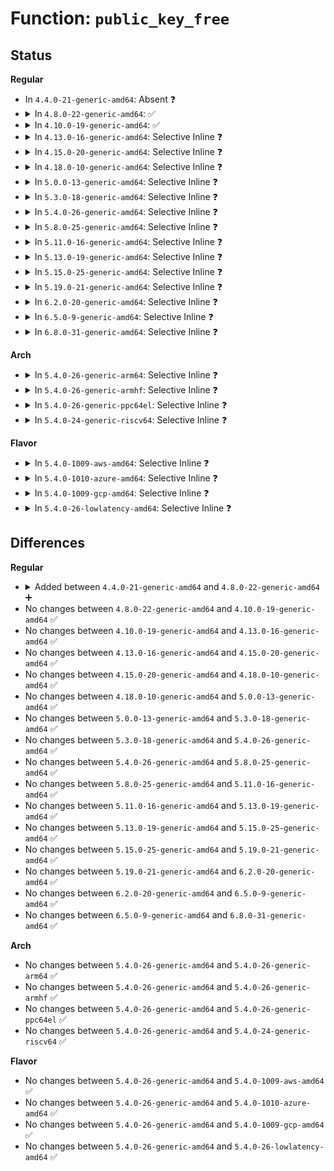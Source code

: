 # Function: <code>public_key_free</code>

## Status
<b>Regular</b>
<ul>
<li>
In <code>4.4.0-21-generic-amd64</code>: Absent ❓
</li>
<li>
<details>
<summary>In <code>4.8.0-22-generic-amd64</code>: ✅</summary>

```c
void public_key_free(struct public_key * key)
```

```json
{
  "name": "public_key_free",
  "collision_type": "Unique Global",
  "inline_type": "No",
  "funcs": [
    {
      "addr": 18446744071582975296,
      "name": "public_key_free",
      "external": true,
      "loc": "crypto/asymmetric_keys/public_key.c:42",
      "file": "crypto/asymmetric_keys/public_key.c",
      "inline": "seen, unknown",
      "caller_inline": [],
      "caller_func": [
        "crypto/asymmetric_keys/public_key.c:public_key_destroy",
        "crypto/asymmetric_keys/x509_cert_parser.c:x509_free_certificate"
      ]
    }
  ],
  "symbols": [
    {
      "addr": 18446744071582975296,
      "name": "public_key_free",
      "section": ".text",
      "bind": "STB_GLOBAL",
      "size": 38
    }
  ]
}
```
</details>
</li>
<li>
<details>
<summary>In <code>4.10.0-19-generic-amd64</code>: ✅</summary>

```c
void public_key_free(struct public_key * key)
```

```json
{
  "name": "public_key_free",
  "collision_type": "Unique Global",
  "inline_type": "No",
  "funcs": [
    {
      "addr": 18446744071583079872,
      "name": "public_key_free",
      "external": true,
      "loc": "crypto/asymmetric_keys/public_key.c:42",
      "file": "crypto/asymmetric_keys/public_key.c",
      "inline": "seen, unknown",
      "caller_inline": [],
      "caller_func": [
        "crypto/asymmetric_keys/public_key.c:public_key_destroy",
        "crypto/asymmetric_keys/x509_cert_parser.c:x509_free_certificate"
      ]
    }
  ],
  "symbols": [
    {
      "addr": 18446744071583079872,
      "name": "public_key_free",
      "section": ".text",
      "bind": "STB_GLOBAL",
      "size": 38
    }
  ]
}
```
</details>
</li>
<li>
<details>
<summary>In <code>4.13.0-16-generic-amd64</code>: Selective Inline ❓</summary>

```c
void public_key_free(struct public_key * key)
```

```json
{
  "name": "public_key_free",
  "collision_type": "Unique Global",
  "inline_type": "Selective",
  "funcs": [
    {
      "addr": 18446744071583136070,
      "name": "public_key_free",
      "external": true,
      "loc": "crypto/asymmetric_keys/public_key.c:42",
      "file": "crypto/asymmetric_keys/public_key.c",
      "inline": "not declared, inlined",
      "caller_inline": [
        "crypto/asymmetric_keys/public_key.c:public_key_destroy"
      ],
      "caller_func": []
    }
  ],
  "symbols": [
    {
      "addr": 18446744071583136832,
      "name": "public_key_free",
      "section": ".text",
      "bind": "STB_GLOBAL",
      "size": 39
    }
  ]
}
```
</details>
</li>
<li>
<details>
<summary>In <code>4.15.0-20-generic-amd64</code>: Selective Inline ❓</summary>

```c
void public_key_free(struct public_key * key)
```

```json
{
  "name": "public_key_free",
  "collision_type": "Unique Global",
  "inline_type": "Selective",
  "funcs": [
    {
      "addr": 18446744071583310726,
      "name": "public_key_free",
      "external": true,
      "loc": "crypto/asymmetric_keys/public_key.c:44",
      "file": "crypto/asymmetric_keys/public_key.c",
      "inline": "not declared, inlined",
      "caller_inline": [
        "crypto/asymmetric_keys/public_key.c:public_key_destroy"
      ],
      "caller_func": []
    }
  ],
  "symbols": [
    {
      "addr": 18446744071583311664,
      "name": "public_key_free",
      "section": ".text",
      "bind": "STB_GLOBAL",
      "size": 39
    }
  ]
}
```
</details>
</li>
<li>
<details>
<summary>In <code>4.18.0-10-generic-amd64</code>: Selective Inline ❓</summary>

```c
void public_key_free(struct public_key * key)
```

```json
{
  "name": "public_key_free",
  "collision_type": "Unique Global",
  "inline_type": "Selective",
  "funcs": [
    {
      "addr": 18446744071583519333,
      "name": "public_key_free",
      "external": true,
      "loc": "crypto/asymmetric_keys/public_key.c:44",
      "file": "crypto/asymmetric_keys/public_key.c",
      "inline": "not declared, inlined",
      "caller_inline": [
        "crypto/asymmetric_keys/public_key.c:public_key_destroy"
      ],
      "caller_func": []
    }
  ],
  "symbols": [
    {
      "addr": 18446744071583520256,
      "name": "public_key_free",
      "section": ".text",
      "bind": "STB_GLOBAL",
      "size": 38
    }
  ]
}
```
</details>
</li>
<li>
<details>
<summary>In <code>5.0.0-13-generic-amd64</code>: Selective Inline ❓</summary>

```c
void public_key_free(struct public_key * key)
```

```json
{
  "name": "public_key_free",
  "collision_type": "Unique Global",
  "inline_type": "Selective",
  "funcs": [
    {
      "addr": 18446744071583641429,
      "name": "public_key_free",
      "external": true,
      "loc": "crypto/asymmetric_keys/public_key.c:44",
      "file": "crypto/asymmetric_keys/public_key.c",
      "inline": "not declared, inlined",
      "caller_inline": [
        "crypto/asymmetric_keys/public_key.c:public_key_destroy",
        "crypto/asymmetric_keys/public_key.c:public_key_destroy"
      ],
      "caller_func": []
    }
  ],
  "symbols": [
    {
      "addr": 18446744071583642816,
      "name": "public_key_free",
      "section": ".text",
      "bind": "STB_GLOBAL",
      "size": 38
    }
  ]
}
```
</details>
</li>
<li>
<details>
<summary>In <code>5.3.0-18-generic-amd64</code>: Selective Inline ❓</summary>

```c
void public_key_free(struct public_key * key)
```

```json
{
  "name": "public_key_free",
  "collision_type": "Unique Global",
  "inline_type": "Selective",
  "funcs": [
    {
      "addr": 18446744071583827573,
      "name": "public_key_free",
      "external": true,
      "loc": "crypto/asymmetric_keys/public_key.c:40",
      "file": "crypto/asymmetric_keys/public_key.c",
      "inline": "not declared, inlined",
      "caller_inline": [
        "crypto/asymmetric_keys/public_key.c:public_key_destroy",
        "crypto/asymmetric_keys/public_key.c:public_key_destroy"
      ],
      "caller_func": []
    }
  ],
  "symbols": [
    {
      "addr": 18446744071583827824,
      "name": "public_key_free",
      "section": ".text",
      "bind": "STB_GLOBAL",
      "size": 50
    }
  ]
}
```
</details>
</li>
<li>
<details>
<summary>In <code>5.4.0-26-generic-amd64</code>: Selective Inline ❓</summary>

```c
void public_key_free(struct public_key * key)
```

```json
{
  "name": "public_key_free",
  "collision_type": "Unique Global",
  "inline_type": "Selective",
  "funcs": [
    {
      "addr": 18446744071583929541,
      "name": "public_key_free",
      "external": true,
      "loc": "crypto/asymmetric_keys/public_key.c:40",
      "file": "crypto/asymmetric_keys/public_key.c",
      "inline": "not declared, inlined",
      "caller_inline": [
        "crypto/asymmetric_keys/public_key.c:public_key_destroy",
        "crypto/asymmetric_keys/public_key.c:public_key_destroy"
      ],
      "caller_func": []
    }
  ],
  "symbols": [
    {
      "addr": 18446744071583929792,
      "name": "public_key_free",
      "section": ".text",
      "bind": "STB_GLOBAL",
      "size": 50
    }
  ]
}
```
</details>
</li>
<li>
<details>
<summary>In <code>5.8.0-25-generic-amd64</code>: Selective Inline ❓</summary>

```c
void public_key_free(struct public_key * key)
```

```json
{
  "name": "public_key_free",
  "collision_type": "Unique Global",
  "inline_type": "Selective",
  "funcs": [
    {
      "addr": 18446744071584321109,
      "name": "public_key_free",
      "external": true,
      "loc": "crypto/asymmetric_keys/public_key.c:40",
      "file": "crypto/asymmetric_keys/public_key.c",
      "inline": "not declared, inlined",
      "caller_inline": [
        "crypto/asymmetric_keys/public_key.c:public_key_destroy",
        "crypto/asymmetric_keys/public_key.c:public_key_destroy"
      ],
      "caller_func": []
    }
  ],
  "symbols": [
    {
      "addr": 18446744071584321168,
      "name": "public_key_free",
      "section": ".text",
      "bind": "STB_GLOBAL",
      "size": 52
    }
  ]
}
```
</details>
</li>
<li>
<details>
<summary>In <code>5.11.0-16-generic-amd64</code>: Selective Inline ❓</summary>

```c
void public_key_free(struct public_key * key)
```

```json
{
  "name": "public_key_free",
  "collision_type": "Unique Global",
  "inline_type": "Selective",
  "funcs": [
    {
      "addr": 18446744071584439349,
      "name": "public_key_free",
      "external": true,
      "loc": "crypto/asymmetric_keys/public_key.c:42",
      "file": "crypto/asymmetric_keys/public_key.c",
      "inline": "not declared, inlined",
      "caller_inline": [
        "crypto/asymmetric_keys/public_key.c:public_key_destroy",
        "crypto/asymmetric_keys/public_key.c:public_key_destroy"
      ],
      "caller_func": []
    }
  ],
  "symbols": [
    {
      "addr": 18446744071584439408,
      "name": "public_key_free",
      "section": ".text",
      "bind": "STB_GLOBAL",
      "size": 52
    }
  ]
}
```
</details>
</li>
<li>
<details>
<summary>In <code>5.13.0-19-generic-amd64</code>: Selective Inline ❓</summary>

```c
void public_key_free(struct public_key * key)
```

```json
{
  "name": "public_key_free",
  "collision_type": "Unique Global",
  "inline_type": "Selective",
  "funcs": [
    {
      "addr": 18446744071584474037,
      "name": "public_key_free",
      "external": true,
      "loc": "crypto/asymmetric_keys/public_key.c:43",
      "file": "crypto/asymmetric_keys/public_key.c",
      "inline": "not declared, inlined",
      "caller_inline": [
        "crypto/asymmetric_keys/public_key.c:public_key_destroy",
        "crypto/asymmetric_keys/public_key.c:public_key_destroy"
      ],
      "caller_func": []
    }
  ],
  "symbols": [
    {
      "addr": 18446744071584474096,
      "name": "public_key_free",
      "section": ".text",
      "bind": "STB_GLOBAL",
      "size": 52
    }
  ]
}
```
</details>
</li>
<li>
<details>
<summary>In <code>5.15.0-25-generic-amd64</code>: Selective Inline ❓</summary>

```c
void public_key_free(struct public_key * key)
```

```json
{
  "name": "public_key_free",
  "collision_type": "Unique Global",
  "inline_type": "Selective",
  "funcs": [
    {
      "addr": 18446744071584872165,
      "name": "public_key_free",
      "external": true,
      "loc": "crypto/asymmetric_keys/public_key.c:43",
      "file": "crypto/asymmetric_keys/public_key.c",
      "inline": "not declared, inlined",
      "caller_inline": [
        "crypto/asymmetric_keys/public_key.c:public_key_destroy",
        "crypto/asymmetric_keys/public_key.c:public_key_destroy"
      ],
      "caller_func": []
    }
  ],
  "symbols": [
    {
      "addr": 18446744071584872224,
      "name": "public_key_free",
      "section": ".text",
      "bind": "STB_GLOBAL",
      "size": 52
    }
  ]
}
```
</details>
</li>
<li>
<details>
<summary>In <code>5.19.0-21-generic-amd64</code>: Selective Inline ❓</summary>

```c
void public_key_free(struct public_key * key)
```

```json
{
  "name": "public_key_free",
  "collision_type": "Unique Global",
  "inline_type": "Selective",
  "funcs": [
    {
      "addr": 18446744071585568613,
      "name": "public_key_free",
      "external": true,
      "loc": "crypto/asymmetric_keys/public_key.c:43",
      "file": "crypto/asymmetric_keys/public_key.c",
      "inline": "not declared, inlined",
      "caller_inline": [
        "crypto/asymmetric_keys/public_key.c:public_key_destroy",
        "crypto/asymmetric_keys/public_key.c:public_key_destroy"
      ],
      "caller_func": []
    }
  ],
  "symbols": [
    {
      "addr": 18446744071585568688,
      "name": "public_key_free",
      "section": ".text",
      "bind": "STB_GLOBAL",
      "size": 62
    }
  ]
}
```
</details>
</li>
<li>
<details>
<summary>In <code>6.2.0-20-generic-amd64</code>: Selective Inline ❓</summary>

```c
void public_key_free(struct public_key * key)
```

```json
{
  "name": "public_key_free",
  "collision_type": "Unique Global",
  "inline_type": "Selective",
  "funcs": [
    {
      "addr": 18446744071586333381,
      "name": "public_key_free",
      "external": true,
      "loc": "crypto/asymmetric_keys/public_key.c:43",
      "file": "crypto/asymmetric_keys/public_key.c",
      "inline": "not declared, inlined",
      "caller_inline": [
        "crypto/asymmetric_keys/public_key.c:public_key_destroy",
        "crypto/asymmetric_keys/public_key.c:public_key_destroy"
      ],
      "caller_func": []
    }
  ],
  "symbols": [
    {
      "addr": 18446744071586333472,
      "name": "public_key_free",
      "section": ".text",
      "bind": "STB_GLOBAL",
      "size": 62
    }
  ]
}
```
</details>
</li>
<li>
<details>
<summary>In <code>6.5.0-9-generic-amd64</code>: Selective Inline ❓</summary>

```c
void public_key_free(struct public_key * key)
```

```json
{
  "name": "public_key_free",
  "collision_type": "Unique Global",
  "inline_type": "Selective",
  "funcs": [
    {
      "addr": 18446744071586582229,
      "name": "public_key_free",
      "external": true,
      "loc": "crypto/asymmetric_keys/public_key.c:42",
      "file": "crypto/asymmetric_keys/public_key.c",
      "inline": "not declared, inlined",
      "caller_inline": [
        "crypto/asymmetric_keys/public_key.c:public_key_destroy",
        "crypto/asymmetric_keys/public_key.c:public_key_destroy"
      ],
      "caller_func": []
    }
  ],
  "symbols": [
    {
      "addr": 18446744071586582320,
      "name": "public_key_free",
      "section": ".text",
      "bind": "STB_GLOBAL",
      "size": 62
    }
  ]
}
```
</details>
</li>
<li>
<details>
<summary>In <code>6.8.0-31-generic-amd64</code>: Selective Inline ❓</summary>

```c
void public_key_free(struct public_key * key)
```

```json
{
  "name": "public_key_free",
  "collision_type": "Unique Global",
  "inline_type": "Selective",
  "funcs": [
    {
      "addr": 18446744071586850869,
      "name": "public_key_free",
      "external": true,
      "loc": "crypto/asymmetric_keys/public_key.c:42",
      "file": "crypto/asymmetric_keys/public_key.c",
      "inline": "not declared, inlined",
      "caller_inline": [
        "crypto/asymmetric_keys/public_key.c:public_key_destroy",
        "crypto/asymmetric_keys/public_key.c:public_key_destroy"
      ],
      "caller_func": []
    }
  ],
  "symbols": [
    {
      "addr": 18446744071586850960,
      "name": "public_key_free",
      "section": ".text",
      "bind": "STB_GLOBAL",
      "size": 62
    }
  ]
}
```
</details>
</li>
</ul>
<b>Arch</b>
<ul>
<li>
<details>
<summary>In <code>5.4.0-26-generic-arm64</code>: Selective Inline ❓</summary>

```c
void public_key_free(struct public_key * key)
```

```json
{
  "name": "public_key_free",
  "collision_type": "Unique Global",
  "inline_type": "Selective",
  "funcs": [
    {
      "addr": 18446603336495748788,
      "name": "public_key_free",
      "external": true,
      "loc": "crypto/asymmetric_keys/public_key.c:40",
      "file": "crypto/asymmetric_keys/public_key.c",
      "inline": "not declared, inlined",
      "caller_inline": [
        "crypto/asymmetric_keys/public_key.c:public_key_destroy",
        "crypto/asymmetric_keys/public_key.c:public_key_destroy"
      ],
      "caller_func": []
    }
  ],
  "symbols": [
    {
      "addr": 18446603336495749496,
      "name": "public_key_free",
      "section": ".text",
      "bind": "STB_GLOBAL",
      "size": 64
    }
  ]
}
```
</details>
</li>
<li>
<details>
<summary>In <code>5.4.0-26-generic-armhf</code>: Selective Inline ❓</summary>

```c
void public_key_free(struct public_key * key)
```

```json
{
  "name": "public_key_free",
  "collision_type": "Unique Global",
  "inline_type": "Selective",
  "funcs": [
    {
      "addr": 3229101796,
      "name": "public_key_free",
      "external": true,
      "loc": "crypto/asymmetric_keys/public_key.c:40",
      "file": "crypto/asymmetric_keys/public_key.c",
      "inline": "not declared, inlined",
      "caller_inline": [
        "crypto/asymmetric_keys/public_key.c:public_key_destroy",
        "crypto/asymmetric_keys/public_key.c:public_key_destroy"
      ],
      "caller_func": []
    }
  ],
  "symbols": [
    {
      "addr": 3229102040,
      "name": "public_key_free",
      "section": ".text",
      "bind": "STB_GLOBAL",
      "size": 56
    }
  ]
}
```
</details>
</li>
<li>
<details>
<summary>In <code>5.4.0-26-generic-ppc64el</code>: Selective Inline ❓</summary>

```c
void public_key_free(struct public_key * key)
```

```json
{
  "name": "public_key_free",
  "collision_type": "Unique Global",
  "inline_type": "Selective",
  "funcs": [
    {
      "addr": 13835058055289912004,
      "name": "public_key_free",
      "external": true,
      "loc": "crypto/asymmetric_keys/public_key.c:40",
      "file": "crypto/asymmetric_keys/public_key.c",
      "inline": "not declared, inlined",
      "caller_inline": [
        "crypto/asymmetric_keys/public_key.c:public_key_destroy",
        "crypto/asymmetric_keys/public_key.c:public_key_destroy"
      ],
      "caller_func": []
    }
  ],
  "symbols": [
    {
      "addr": 13835058055289913024,
      "name": "public_key_free",
      "section": ".text",
      "bind": "STB_GLOBAL",
      "size": 96
    }
  ]
}
```
</details>
</li>
<li>
<details>
<summary>In <code>5.4.0-24-generic-riscv64</code>: Selective Inline ❓</summary>

```c
void public_key_free(struct public_key * key)
```

```json
{
  "name": "public_key_free",
  "collision_type": "Unique Global",
  "inline_type": "Selective",
  "funcs": [
    {
      "addr": 18446743936274897008,
      "name": "public_key_free",
      "external": true,
      "loc": "crypto/asymmetric_keys/public_key.c:40",
      "file": "crypto/asymmetric_keys/public_key.c",
      "inline": "not declared, inlined",
      "caller_inline": [
        "crypto/asymmetric_keys/public_key.c:public_key_destroy",
        "crypto/asymmetric_keys/public_key.c:public_key_destroy"
      ],
      "caller_func": []
    }
  ],
  "symbols": [
    {
      "addr": 18446743936274898486,
      "name": "public_key_free",
      "section": ".text",
      "bind": "STB_GLOBAL",
      "size": 64
    }
  ]
}
```
</details>
</li>
</ul>
<b>Flavor</b>
<ul>
<li>
<details>
<summary>In <code>5.4.0-1009-aws-amd64</code>: Selective Inline ❓</summary>

```c
void public_key_free(struct public_key * key)
```

```json
{
  "name": "public_key_free",
  "collision_type": "Unique Global",
  "inline_type": "Selective",
  "funcs": [
    {
      "addr": 18446744071583898277,
      "name": "public_key_free",
      "external": true,
      "loc": "crypto/asymmetric_keys/public_key.c:40",
      "file": "crypto/asymmetric_keys/public_key.c",
      "inline": "not declared, inlined",
      "caller_inline": [
        "crypto/asymmetric_keys/public_key.c:public_key_destroy",
        "crypto/asymmetric_keys/public_key.c:public_key_destroy"
      ],
      "caller_func": []
    }
  ],
  "symbols": [
    {
      "addr": 18446744071583898528,
      "name": "public_key_free",
      "section": ".text",
      "bind": "STB_GLOBAL",
      "size": 50
    }
  ]
}
```
</details>
</li>
<li>
<details>
<summary>In <code>5.4.0-1010-azure-amd64</code>: Selective Inline ❓</summary>

```c
void public_key_free(struct public_key * key)
```

```json
{
  "name": "public_key_free",
  "collision_type": "Unique Global",
  "inline_type": "Selective",
  "funcs": [
    {
      "addr": 18446744071583835333,
      "name": "public_key_free",
      "external": true,
      "loc": "crypto/asymmetric_keys/public_key.c:40",
      "file": "crypto/asymmetric_keys/public_key.c",
      "inline": "not declared, inlined",
      "caller_inline": [
        "crypto/asymmetric_keys/public_key.c:public_key_destroy",
        "crypto/asymmetric_keys/public_key.c:public_key_destroy"
      ],
      "caller_func": []
    }
  ],
  "symbols": [
    {
      "addr": 18446744071583835584,
      "name": "public_key_free",
      "section": ".text",
      "bind": "STB_GLOBAL",
      "size": 50
    }
  ]
}
```
</details>
</li>
<li>
<details>
<summary>In <code>5.4.0-1009-gcp-amd64</code>: Selective Inline ❓</summary>

```c
void public_key_free(struct public_key * key)
```

```json
{
  "name": "public_key_free",
  "collision_type": "Unique Global",
  "inline_type": "Selective",
  "funcs": [
    {
      "addr": 18446744071583882037,
      "name": "public_key_free",
      "external": true,
      "loc": "crypto/asymmetric_keys/public_key.c:40",
      "file": "crypto/asymmetric_keys/public_key.c",
      "inline": "not declared, inlined",
      "caller_inline": [
        "crypto/asymmetric_keys/public_key.c:public_key_destroy",
        "crypto/asymmetric_keys/public_key.c:public_key_destroy"
      ],
      "caller_func": []
    }
  ],
  "symbols": [
    {
      "addr": 18446744071583882288,
      "name": "public_key_free",
      "section": ".text",
      "bind": "STB_GLOBAL",
      "size": 50
    }
  ]
}
```
</details>
</li>
<li>
<details>
<summary>In <code>5.4.0-26-lowlatency-amd64</code>: Selective Inline ❓</summary>

```c
void public_key_free(struct public_key * key)
```

```json
{
  "name": "public_key_free",
  "collision_type": "Unique Global",
  "inline_type": "Selective",
  "funcs": [
    {
      "addr": 18446744071583983109,
      "name": "public_key_free",
      "external": true,
      "loc": "crypto/asymmetric_keys/public_key.c:40",
      "file": "crypto/asymmetric_keys/public_key.c",
      "inline": "not declared, inlined",
      "caller_inline": [
        "crypto/asymmetric_keys/public_key.c:public_key_destroy",
        "crypto/asymmetric_keys/public_key.c:public_key_destroy"
      ],
      "caller_func": []
    }
  ],
  "symbols": [
    {
      "addr": 18446744071583983360,
      "name": "public_key_free",
      "section": ".text",
      "bind": "STB_GLOBAL",
      "size": 50
    }
  ]
}
```
</details>
</li>
</ul>

## Differences
<b>Regular</b>
<ul>
<li>
<details>
<summary>Added between <code>4.4.0-21-generic-amd64</code> and <code>4.8.0-22-generic-amd64</code> ➕</summary>

```c
void public_key_free(struct public_key * key)
```
</details>
</li>
<li>
No changes between <code>4.8.0-22-generic-amd64</code> and <code>4.10.0-19-generic-amd64</code> ✅
</li>
<li>
No changes between <code>4.10.0-19-generic-amd64</code> and <code>4.13.0-16-generic-amd64</code> ✅
</li>
<li>
No changes between <code>4.13.0-16-generic-amd64</code> and <code>4.15.0-20-generic-amd64</code> ✅
</li>
<li>
No changes between <code>4.15.0-20-generic-amd64</code> and <code>4.18.0-10-generic-amd64</code> ✅
</li>
<li>
No changes between <code>4.18.0-10-generic-amd64</code> and <code>5.0.0-13-generic-amd64</code> ✅
</li>
<li>
No changes between <code>5.0.0-13-generic-amd64</code> and <code>5.3.0-18-generic-amd64</code> ✅
</li>
<li>
No changes between <code>5.3.0-18-generic-amd64</code> and <code>5.4.0-26-generic-amd64</code> ✅
</li>
<li>
No changes between <code>5.4.0-26-generic-amd64</code> and <code>5.8.0-25-generic-amd64</code> ✅
</li>
<li>
No changes between <code>5.8.0-25-generic-amd64</code> and <code>5.11.0-16-generic-amd64</code> ✅
</li>
<li>
No changes between <code>5.11.0-16-generic-amd64</code> and <code>5.13.0-19-generic-amd64</code> ✅
</li>
<li>
No changes between <code>5.13.0-19-generic-amd64</code> and <code>5.15.0-25-generic-amd64</code> ✅
</li>
<li>
No changes between <code>5.15.0-25-generic-amd64</code> and <code>5.19.0-21-generic-amd64</code> ✅
</li>
<li>
No changes between <code>5.19.0-21-generic-amd64</code> and <code>6.2.0-20-generic-amd64</code> ✅
</li>
<li>
No changes between <code>6.2.0-20-generic-amd64</code> and <code>6.5.0-9-generic-amd64</code> ✅
</li>
<li>
No changes between <code>6.5.0-9-generic-amd64</code> and <code>6.8.0-31-generic-amd64</code> ✅
</li>
</ul>
<b>Arch</b>
<ul>
<li>
No changes between <code>5.4.0-26-generic-amd64</code> and <code>5.4.0-26-generic-arm64</code> ✅
</li>
<li>
No changes between <code>5.4.0-26-generic-amd64</code> and <code>5.4.0-26-generic-armhf</code> ✅
</li>
<li>
No changes between <code>5.4.0-26-generic-amd64</code> and <code>5.4.0-26-generic-ppc64el</code> ✅
</li>
<li>
No changes between <code>5.4.0-26-generic-amd64</code> and <code>5.4.0-24-generic-riscv64</code> ✅
</li>
</ul>
<b>Flavor</b>
<ul>
<li>
No changes between <code>5.4.0-26-generic-amd64</code> and <code>5.4.0-1009-aws-amd64</code> ✅
</li>
<li>
No changes between <code>5.4.0-26-generic-amd64</code> and <code>5.4.0-1010-azure-amd64</code> ✅
</li>
<li>
No changes between <code>5.4.0-26-generic-amd64</code> and <code>5.4.0-1009-gcp-amd64</code> ✅
</li>
<li>
No changes between <code>5.4.0-26-generic-amd64</code> and <code>5.4.0-26-lowlatency-amd64</code> ✅
</li>
</ul>
